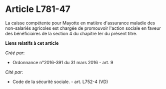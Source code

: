 # Article L781-47

La caisse compétente pour Mayotte en matière d'assurance maladie des non-salariés agricoles est chargée de promouvoir
l'action sociale en faveur des bénéficiaires de la section 4 du chapitre Ier du présent titre.

**Liens relatifs à cet article**

_Créé par_:

  - Ordonnance n°2016-391 du 31 mars 2016 - art. 9

_Cité par_:

  - Code de la sécurité sociale. - art. L752-4 (VD)
